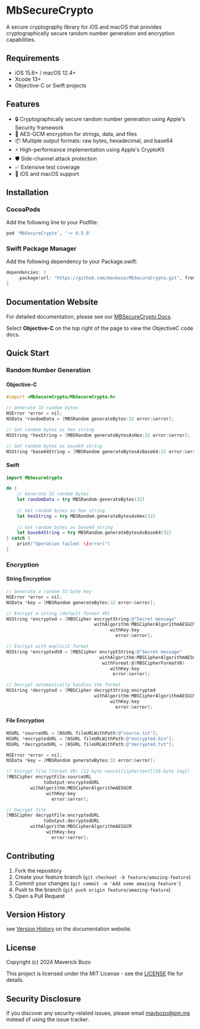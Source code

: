 # MbSecureCrypto

A secure cryptography library for iOS and macOS that provides cryptographically secure random number generation and encryption capabilities.

## Requirements

- iOS 15.6+ / macOS 12.4+
- Xcode 13+
- Objective-C or Swift projects

## Features

- 🔒 Cryptographically secure random number generation using Apple's Security framework
- 🔐 AES-GCM encryption for strings, data, and files
- 📦 Multiple output formats: raw bytes, hexadecimal, and base64
- ⚡️ High-performance implementation using Apple's CryptoKit
- 🛡️ Side-channel attack protection
- ✅ Extensive test coverage
- 📱 iOS and macOS support

## Installation

### CocoaPods

Add the following line to your Podfile:

```ruby
pod 'MbSecureCrypto', '~> 0.5.0'
```

### Swift Package Manager

Add the following dependency to your Package.swift:

```swift
dependencies: [
    .package(url: "https://github.com/mavbozo/MbSecureCrypto.git", from: "0.5.0")
]
```

## Documentation Website

For detailed documentation, please see our [MBSecureCrypto Docs](https://mavbozo.github.io/MbSecureCrypto/documentation/mbsecurecrypto?language=objc).

Select **Objective-C** on the top right of the page to view the ObjectiveC code docs.

## Quick Start

### Random Number Generation

#### Objective-C
```objectivec
#import <MbSecureCrypto/MbSecureCrypto.h>

// Generate 32 random bytes
NSError *error = nil;
NSData *randomData = [MBSRandom generateBytes:32 error:&error];

// Get random bytes as hex string
NSString *hexString = [MBSRandom generateBytesAsHex:32 error:&error];

// Get random bytes as base64 string
NSString *base64String = [MBSRandom generateBytesAsBase64:32 error:&error];
```

#### Swift
```swift
import MbSecureCrypto

do {
    // Generate 32 random bytes
    let randomData = try MBSRandom.generateBytes(32)
    
    // Get random bytes as hex string
    let hexString = try MBSRandom.generateBytesAsHex(32)
    
    // Get random bytes as base64 string
    let base64String = try MBSRandom.generateBytesAsBase64(32)
} catch {
    print("Operation failed: \(error)")
}
```

### Encryption

#### String Encryption
```objectivec
// Generate a random 32-byte key
NSError *error = nil;
NSData *key = [MBSRandom generateBytes:32 error:&error];

// Encrypt a string (default format V0)
NSString *encrypted = [MBSCipher encryptString:@"Secret message" 
                                 withAlgorithm:MBSCipherAlgorithmAESGCM 
                                       withKey:key 
                                         error:&error];

// Encrypt with explicit format
NSString *encryptedV0 = [MBSCipher encryptString:@"Secret message"
                                   withAlgorithm:MBSCipherAlgorithmAESGCM
                                    withFormat:@(MBSCipherFormatV0)
                                       withKey:key
                                        error:&error];

// Decrypt automatically handles the format
NSString *decrypted = [MBSCipher decryptString:encrypted
                                 withAlgorithm:MBSCipherAlgorithmAESGCM
                                       withKey:key
                                         error:&error];
```

#### File Encryption
```objectivec
NSURL *sourceURL = [NSURL fileURLWithPath:@"source.txt"];
NSURL *encryptedURL = [NSURL fileURLWithPath:@"encrypted.bin"];
NSURL *decryptedURL = [NSURL fileURLWithPath:@"decrypted.txt"];

NSError *error = nil;
NSData *key = [MBSRandom generateBytes:32 error:&error];

// Encrypt file (format V0: [12-byte nonce][ciphertext][16-byte tag])
[MBSCipher encryptFile:sourceURL
              toOutput:encryptedURL
         withAlgorithm:MBSCipherAlgorithmAESGCM
               withKey:key
                 error:&error];

// Decrypt file
[MBSCipher decryptFile:encryptedURL
              toOutput:decryptedURL
         withAlgorithm:MBSCipherAlgorithmAESGCM
               withKey:key
                 error:&error];
```

## Contributing

1. Fork the repository
2. Create your feature branch (`git checkout -b feature/amazing-feature`)
3. Commit your changes (`git commit -m 'Add some amazing feature'`)
4. Push to the branch (`git push origin feature/amazing-feature`)
5. Open a Pull Request

## Version History

see [Version History](https://mavbozo.github.io/MbSecureCrypto/documentation/mbsecurecrypto/versionhistory?language=objc) on the documentation website.

## License

Copyright (c) 2024 Maverick Bozo

This project is licensed under the MIT License - see the [LICENSE](LICENSE) file for details.

## Security Disclosure

If you discover any security-related issues, please email mavbozo@pm.me instead of using the issue tracker.

